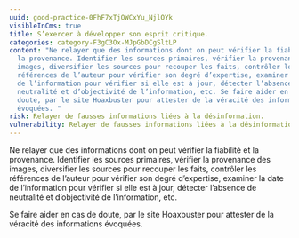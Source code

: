```yaml
---
uuid: good-practice-0FhF7xTjOWCxYu_NjlOYk
visibleInCms: true
title: S’exercer à développer son esprit critique.
categories: category-F3gC3Ox-MJpGbDCgSltLP
content: "Ne relayer que des informations dont on peut vérifier la fiabilité et
  la provenance. Identifier les sources primaires, vérifier la provenance des
  images, diversifier les sources pour recouper les faits, contrôler les
  références de l’auteur pour vérifier son degré d’expertise, examiner la date
  de l’information pour vérifier si elle est à jour, détecter l’absence de
  neutralité et d’objectivité de l’information, etc. Se faire aider en cas de
  doute, par le site Hoaxbuster pour attester de la véracité des informations
  évoquées. "
risk: Relayer de fausses informations liées à la désinformation.
vulnerability: Relayer de fausses informations liées à la désinformation.
---
```

<!--StartFragment-->

Ne relayer que des informations dont on peut vérifier la fiabilité et la provenance. Identifier les sources primaires, vérifier la provenance des images, diversifier les sources pour recouper les faits, contrôler les références de l’auteur pour vérifier son degré d’expertise, examiner la date de l’information pour vérifier si elle est à jour, détecter l’absence de neutralité et d’objectivité de l’information, etc. 

Se faire aider en cas de doute, par le site Hoaxbuster pour attester de la véracité des informations évoquées.

<!--EndFragment-->